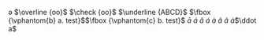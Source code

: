 ə
$\overline {oo}$
$\check {oo}$
$\underline {ABCD}$
$\fbox {\vphantom{b} a. test}$$\fbox {\vphantom{c} b. test}$
$\bar a$
$\acute a$
$\check a$
$\acute a$
$\grave a$
$\hat a$
$\tilde a$
$\dot a$$\ddot a$

<!--stackedit_data:
eyJoaXN0b3J5IjpbODgyODc5ODY3LC0yNjIwNjA2ODAsLTE4ND
E1MDgyMV19
-->